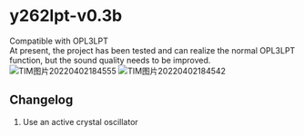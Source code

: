 # y262lpt-v0.3b
 Compatible with OPL3LPT   
 At present, the project has been tested and can realize the normal OPL3LPT function, but the sound quality needs to be improved.   
 ![TIM图片20220402184555](https://user-images.githubusercontent.com/61811583/161380726-95877f5f-27cc-4ab3-8735-bf18646e6da2.jpg)
![TIM图片20220402184542](https://user-images.githubusercontent.com/61811583/161380733-4bcbd1a5-5e35-42ff-b918-f8facd8029f3.jpg)

## Changelog   
1. Use an active crystal oscillator  
